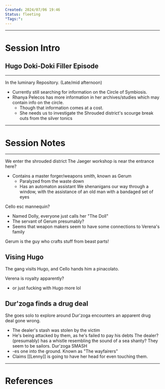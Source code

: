 ```yaml
---
Created: 2024/07/06 19:46
Status: fleeting
"Tags:":
---
```


---
# Session Intro
## Hugo Doki-Doki Filler Episode
---
In the luminary Repository. (Late/mid afternoon)
- Currently still searching for information on the Circle of Symbiosis.
- Rhanya Pelecos has more information in her archives/studies which may contain info on the circle.
	- Though that information comes at a cost. 
	- She needs us to investigate the Shrouded district's scourge break outs from the silver tonics
---
# Session Notes
---
We enter the shrouded district
The Jaeger workshop is near the entrance here?
- Contains a master forger/weapons smith, known as Gerum
	- Paralyzed from the waste down
	- Has an automaton assistant
We shenanigans our way through a window, with the assistance of an old man with a bandaged set of eyes

Cello esc mannequin?
- Named Dolly, everyone just calls her "The Doll"
- The servant of Gerum presumably?
- Seems that weapon makers seem to have some connections to Verena's family

Gerum is the guy who crafts stuff from beast parts!

## Vising Hugo
The gang visits Hugo, and Cello hands him a pinacolato. 

Verena is royalty apparently?
- or just fucking with Hugo more lol

## Dur'zoga finds a drug deal
She goes solo to explore around
Dur'zoga encounters an apparent drug deal gone wrong.
- The dealer's stash was stolen by the victim
- He's being attacked by them, as he's failed to pay his debts
The dealer? (presumably) has a whistle resembling the sound of a sea shanty?
They seem to be sailors.
Dur'zoga SMASH
- -es one into the ground.
Known as "The wayfairers"
- Claims [[Lenny]] is going to have her head for even touching them.
---
# References